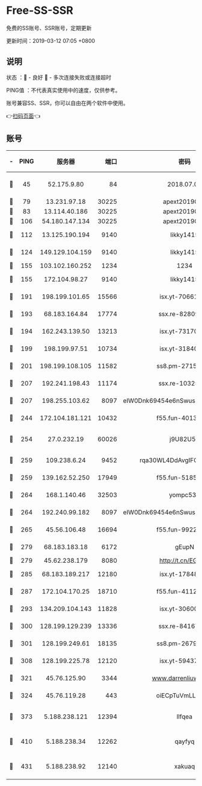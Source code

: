 # Free-SS-SSR

免费的SS账号、SSR账号，定期更新

更新时间：2019-03-12 07:05 +0800

## 说明

状态     ：🙂 - 良好 🙁 - 多次连接失败或连接超时

PING值   ：不代表真实使用中的速度，仅供参考。

账号兼容SS、SSR，你可以自由在两个软件中使用。

👉[扫码页面](https://liesauer.github.io/Free-SS-SSR/)👈

## 账号

|-|PING|服务器|端口|密码|加密方式|区域|
|:----:|:----:|:-----:|-----:|:----:|:----:|:----:|
|🙂|45|52.175.9.80|84|2018.07.07|chacha20-ietf-poly1305|HK|
|🙂|79|13.231.97.18|30225|apext2019006|chacha20|JP|
|🙂|83|13.114.40.186|30225|apext2019006|chacha20|JP|
|🙂|106|54.180.147.134|30225|apext2019006|chacha20|KR|
|🙂|112|13.125.190.194|9140|likky1415|aes-256-cfb|KR|
|🙂|124|149.129.104.159|9140|likky1415|aes-256-cfb|HK|
|🙂|155|103.102.160.252|1234|1234|rc4-md5|JP|
|🙂|155|172.104.98.27|9140|likky1415|aes-256-cfb|JP|
|🙂|191|198.199.101.65|15566|isx.yt-70661200|aes-256-cfb|US|
|🙂|193|68.183.164.84|17774|ssx.re-82809807|aes-256-cfb|US|
|🙂|194|162.243.139.50|13213|isx.yt-73170206|aes-256-cfb|US|
|🙂|199|198.199.97.51|10734|isx.yt-31840098|aes-256-cfb|US|
|🙂|201|198.199.108.105|11582|ss8.pm-27159085|aes-256-cfb|US|
|🙂|207|192.241.198.43|11174|ssx.re-10325861|aes-256-cfb|US|
|🙂|207|198.255.103.62|8097|eIW0Dnk69454e6nSwuspv9DmS201tQ0D|aes-256-cfb|US|
|🙂|244|172.104.181.121|10432|f55.fun-40137909|aes-256-cfb|SG|
|🙂|254|27.0.232.19|60026|j9U82U53|xchacha20-ietf-poly1305|HK|
|🙂|259|109.238.6.24|9452|rqa30WL4DdAvgIFG6Fs3znzTa|aes-256-cfb|FR|
|🙂|259|139.162.52.250|17949|f55.fun-51854536|aes-256-cfb|SG|
|🙂|264|168.1.140.46|32503|yompc535|aes-256-cfb|AU|
|🙂|264|192.240.99.182|8097|eIW0Dnk69454e6nSwuspv9DmS201tQ0D|aes-256-cfb|US|
|🙂|265|45.56.106.48|16694|f55.fun-99229922|aes-256-cfb|US|
|🙂|279|68.183.183.18|6172|gEupN|aes-256-cfb|SG|
|🙂|279|45.62.238.179|8080|http://t.cn/EGJIyrl|rc4-md5|CA|
|🙂|285|68.183.189.217|12180|isx.yt-17848049|aes-256-cfb|SG|
|🙂|287|172.104.170.25|18710|f55.fun-41127984|aes-256-cfb|SG|
|🙂|293|134.209.104.143|11828|isx.yt-30600384|aes-256-cfb|SG|
|🙂|300|128.199.129.239|13336|ssx.re-84167135|aes-256-cfb|SG|
|🙂|301|128.199.249.61|18135|ss8.pm-26798832|aes-256-cfb|SG|
|🙂|308|128.199.225.78|12120|isx.yt-59437690|aes-256-cfb|SG|
|🙂|321|45.76.125.90|3344|www.darrenliuwei.com|aes-256-cfb|AU|
|🙂|324|45.76.119.28|443|oiECpTuVmLLxk4Ts|aes-256-cfb|AU|
|🙂|373|5.188.238.121|12394|llfqea|chacha20-ietf-poly1305|BR|
|🙂|410|5.188.238.34|12262|qayfyq|chacha20-ietf-poly1305|BR|
|🙂|431|5.188.238.92|12140|xakuaq|chacha20-ietf-poly1305|BR|
